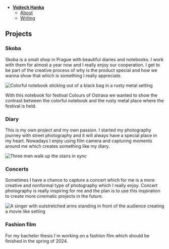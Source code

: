 - [**Vojtech Hanka**](./) <!-- Use `index.md` as well. `./` is a shortcut back to your home page `index.md` -->
    - [About](about.md)
    - [Writing](writing/index.md)

## Projects



### Skoba
Skoba is a small shop in Prague with beautiful diaries and notebooks. I work with them for almost a year now and I really enjoy our cooperation. I get to be part of the creative process of why is the product special and how we wanna show that which is something I really appreciate.


![Colorful notebook sticking out of a black bag in a rusty metal setting](https://github.com/Vojteech/english-for-designers/assets/148872005/d06f5877-d673-4174-af30-c1b46922806c)

With this notebook for festival Colours of Ostrava we wanted to show the contrast between the colorful notebook and the rusty metal place where the festival is held.



### Diary
This is my own project and my own passion. I started my photography journey with street photography and it will always have a special place in my heart. Nowadays I enjoy using film camera and capturing moments around me which creates something like my diary.

![Three men walk up the stairs in sync](https://github.com/Vojteech/english-for-designers/assets/148872005/e3d460a3-90f8-4a77-b6f9-b62242a7b157)



### Concerts
Sometimes I have a chance to capture a concert which for me is a more creative and nonformal type of photography which I really enjoy. Concert photography is really inspiring for me and the plan is to use this inspiration to create more cinematic projects in the future.

![A singer with outstretched arms standing in front of the audience creating a movie like setting](https://github.com/Vojteech/english-for-designers/assets/148872005/3ac595c3-50bc-4b39-9d17-2a43c2556897)



### Fashion film
For my bachelor thesis I´m working on a fashion film which should be finished in the spring of 2024.
